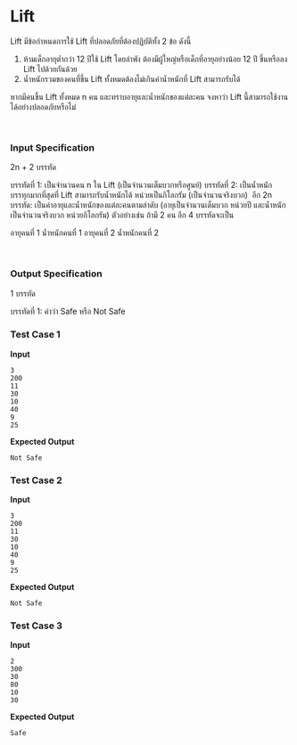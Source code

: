 # Lift

Lift มีข้อกำหนดการใช้ Lift ที่ปลอดภัยที่ต้องปฏิบัติทั้ง 2 ข้อ ดังนี้ 

1. ห้ามเด็กอายุต่ำกว่า 12 ปีใช้ Lift โดยลำพัง ต้องมีผู้ใหญ่หรือเด็กที่อายุอย่างน้อย 12 ปี ขึ้นหรือลง Lift ไปด้วยกันด้วย
2. น้ำหนักรวมของคนที่ขึ้น Lift ทั้งหมดต้องไม่เกินค่าน้ำหนักที่ Lift สามารถรับได้

หากมีคนขึ้น Lift ทั้งหมด n คน และทราบอายุและน้ำหนักของแต่ละคน
จงหาว่า Lift นี้สามารถใช้งานได้อย่างปลอดภัยหรือไม่

 

### Input Specification

2n + 2 บรรทัด

บรรทัดที่ 1: เป็นจำนวนคน n ใน Lift (เป็นจำนวนเต็มบวกหรือศูนย์)
บรรทัดที่ 2: เป็นน้ำหนักบรรทุกมากที่สุดที่ Lift สามารถรับน้ำหนักได้ หน่วยเป็นกิโลกรัม (เป็นจำนวนจริงบวก) 
อีก 2n บรรทัด: เป็นค่าอายุและน้ำหนักของแต่ละคนตามลำดับ (อายุเป็นจำนวนเต็มบวก หน่วยปี และน้ำหนักเป็นจำนวนจริงบวก หน่วยกิโลกรัม) ตัวอย่างเช่น ถ้ามี 2 คน อีก 4 บรรทัดจะเป็น

อายุคนที่ 1
น้ำหนักคนที่ 1
อายุคนที่ 2
น้ำหนักคนที่ 2



 

### Output Specification

1 บรรทัด

บรรทัดที่ 1: คำว่า Safe หรือ Not Safe



### Test Case 1

**Input**

```
3
200
11
30
10
40
9
25
```
**Expected Output**

```
Not Safe
```


### Test Case 2

**Input**

```
3
200
11
30
10
40
9
25
```
**Expected Output**

```
Not Safe
```


### Test Case 3

**Input**

```
2
300
30
80
10
30
```
**Expected Output**

```
Safe
```
